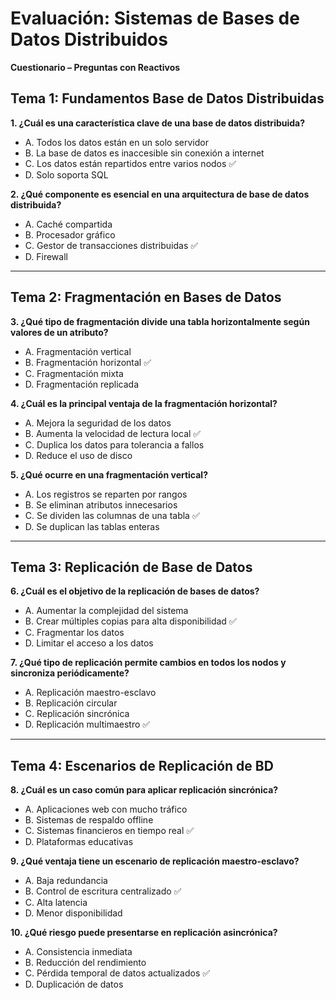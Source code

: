 # Evaluación: Sistemas de Bases de Datos Distribuidos  
**Cuestionario – Preguntas con Reactivos**

## Tema 1: Fundamentos Base de Datos Distribuidas

**1. ¿Cuál es una característica clave de una base de datos distribuida?**  
- A. Todos los datos están en un solo servidor  
- B. La base de datos es inaccesible sin conexión a internet  
- C. Los datos están repartidos entre varios nodos ✅  
- D. Solo soporta SQL  

**2. ¿Qué componente es esencial en una arquitectura de base de datos distribuida?**  
- A. Caché compartida  
- B. Procesador gráfico  
- C. Gestor de transacciones distribuidas ✅  
- D. Firewall  

---

## Tema 2: Fragmentación en Bases de Datos

**3. ¿Qué tipo de fragmentación divide una tabla horizontalmente según valores de un atributo?**  
- A. Fragmentación vertical  
- B. Fragmentación horizontal ✅  
- C. Fragmentación mixta  
- D. Fragmentación replicada  

**4. ¿Cuál es la principal ventaja de la fragmentación horizontal?**  
- A. Mejora la seguridad de los datos  
- B. Aumenta la velocidad de lectura local ✅  
- C. Duplica los datos para tolerancia a fallos  
- D. Reduce el uso de disco  

**5. ¿Qué ocurre en una fragmentación vertical?**  
- A. Los registros se reparten por rangos  
- B. Se eliminan atributos innecesarios  
- C. Se dividen las columnas de una tabla ✅  
- D. Se duplican las tablas enteras  

---

## Tema 3: Replicación de Base de Datos

**6. ¿Cuál es el objetivo de la replicación de bases de datos?**  
- A. Aumentar la complejidad del sistema  
- B. Crear múltiples copias para alta disponibilidad ✅  
- C. Fragmentar los datos  
- D. Limitar el acceso a los datos  

**7. ¿Qué tipo de replicación permite cambios en todos los nodos y sincroniza periódicamente?**  
- A. Replicación maestro-esclavo  
- B. Replicación circular  
- C. Replicación sincrónica  
- D. Replicación multimaestro ✅  

---

## Tema 4: Escenarios de Replicación de BD

**8. ¿Cuál es un caso común para aplicar replicación sincrónica?**  
- A. Aplicaciones web con mucho tráfico  
- B. Sistemas de respaldo offline  
- C. Sistemas financieros en tiempo real ✅  
- D. Plataformas educativas  

**9. ¿Qué ventaja tiene un escenario de replicación maestro-esclavo?**  
- A. Baja redundancia  
- B. Control de escritura centralizado ✅  
- C. Alta latencia  
- D. Menor disponibilidad  

**10. ¿Qué riesgo puede presentarse en replicación asincrónica?**  
- A. Consistencia inmediata  
- B. Reducción del rendimiento  
- C. Pérdida temporal de datos actualizados ✅  
- D. Duplicación de datos  